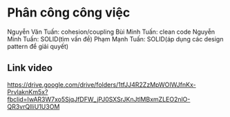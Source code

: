 #  Phân công công việc
Nguyễn Văn Tuấn: cohesion/coupling
Bùi Minh Tuấn: clean code
Nguyễn Minh Tuấn: SOLID(tìm vấn đề)
Phạm Mạnh Tuấn: SOLID(áp dụng các design pattern để giải quyết)

## Link video
https://drive.google.com/drive/folders/1tfJJ4R2ZzMpWOIWJfnKx-PrvlaknKm5x?fbclid=IwAR3W7xo5SjqJfDFW_jPJ0SXSrJKnJtlMBxmZLEO2nlO-QR3vrQlIiU1U3OM
